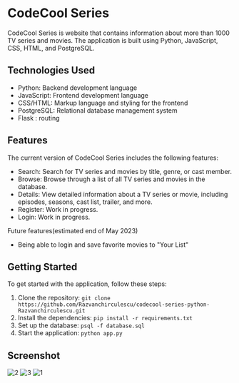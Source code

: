 # CodeCool Series

CodeCool Series is website that contains information about more than 1000 TV series and movies. The application is built using Python, JavaScript, CSS, HTML, and PostgreSQL.

## Technologies Used

- Python: Backend development language
- JavaScript: Frontend development language
- CSS/HTML: Markup language and styling for the frontend
- PostgreSQL: Relational database management system
- Flask : routing

## Features

The current version of CodeCool Series includes the following features:

- Search: Search for TV series and movies by title, genre, or cast member.
- Browse: Browse through a list of all TV series and movies in the database.
- Details: View detailed information about a TV series or movie, including episodes, seasons, cast list, trailer, and more.
- Register: Work in progress.
- Login: Work in progress.

Future features(estimated end of May 2023)

- Being able to login and save favorite movies to "Your List"

## Getting Started

To get started with the application, follow these steps:

1. Clone the repository: `git clone https://github.com/Razvanchirculescu/codecool-series-python-Razvanchirculescu.git`
2. Install the dependencies: `pip install -r requirements.txt`
3. Set up the database: `psql -f database.sql`
4. Start the application: `python app.py`

## Screenshot
![2](https://drive.google.com/uc?id=15isIogOu6BhKpf9RzvT4NPEdouxUCSdZ)
![3](https://drive.google.com/uc?id=1Gx5QwyYiplq6Q1BjIe6jTekn351qowvt)
![1](https://drive.google.com/uc?id=1Aj7j_bVIv4FHYqOlPQC0iOlgF9_IsdXV)
